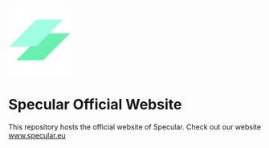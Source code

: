 ![Specular Logo](https://github.com/SpecularMirror/specular-website/blob/master/src/Assets/logo_git.png)
# Specular Official Website
This repository hosts the official website of Specular. Check out our website www.specular.eu

